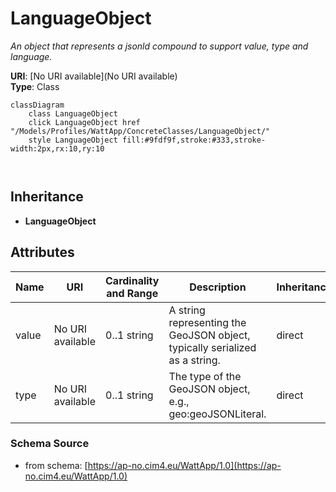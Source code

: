 # LanguageObject

_An object that represents a jsonld compound to support value, type and language._

**URI**: [No URI available](No URI available)<br />
**Type**: Class

```mermaid
classDiagram
    class LanguageObject
    click LanguageObject href "/Models/Profiles/WattApp/ConcreteClasses/LanguageObject/"
    style LanguageObject fill:#9fdf9f,stroke:#333,stroke-width:2px,rx:10,ry:10



```

## Inheritance
* **LanguageObject**

## Attributes
| Name | URI | Cardinality and Range | Description | Inheritance |
| ---  | --- | --- | --- | --- |
| value | No URI available | 0..1 string | A string representing the GeoJSON object, typically serialized as a string. | direct |
| type | No URI available | 0..1 string | The type of the GeoJSON object, e.g., geo:geoJSONLiteral. | direct |

### Schema Source
* from schema: [https://ap-no.cim4.eu/WattApp/1.0](https://ap-no.cim4.eu/WattApp/1.0)
